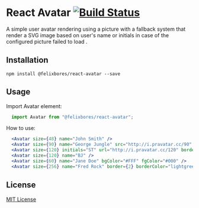 # React Avatar [![Build Status](https://travis-ci.org/felixbores/react-avatar.svg?branch=master)](https://travis-ci.org/felixbores/react-avatar)
A simple user avatar rendering using a picture with a fallback system that render a SVG image based on user's name or initials in case of the configured picture failed to load .

## Installation

`npm install @felixbores/react-avatar --save`

## Usage

Import Avatar element:

```js
  import Avatar from "@felixbores/react-avatar";
```

How to use:

```jsx
  <Avatar size={48} name="John Smith" />
  <Avatar size={90} name="George Jungle" src="http://i.pravatar.cc/90" />
  <Avatar size={120} initials="ST" url="http://i.pravatar.cc/120" border={3} />
  <Avatar size={120} name="BJ" />
  <Avatar size={60} name="Jane Doe" bgColor="#FFF" fgColor="#000" />
  <Avatar size={256} name="Fred Rock" border={2} borderColor="lightgreen" />
```

## License

[MIT License](http://opensource.org/licenses/MIT)
